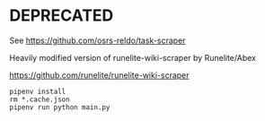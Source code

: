 # DEPRECATED
See https://github.com/osrs-reldo/task-scraper

Heavily modified version of runelite-wiki-scraper by Runelite/Abex

https://github.com/runelite/runelite-wiki-scraper


```
pipenv install
rm *.cache.json
pipenv run python main.py
```
